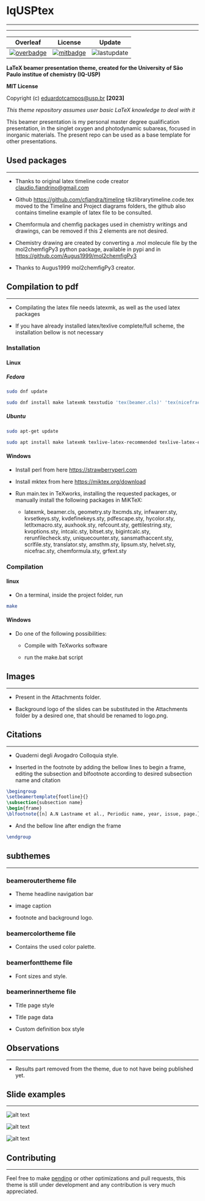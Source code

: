 # IqUSPtex

---

---

|      Overleaf      |        License         |      Update    |
| :----------------: | :--------------------: |  :-----------: |
| [![overbadge]][ol] | [![mitbadge]][license] |  ![lastupdate] |

[overbadge]: ./Slide_examples/overleaf.svg
[ol]: https://www.overleaf.com/read/qcftctcccgdg
[mitbadge]: ./Slide_examples/badgemit.svg
[license]: https://opensource.org/licenses/MIT
[lastupdate]: ./Slide_examples/badgeupdate.svg


**LaTeX beamer presentation theme, created for the University of São Paulo institue of chemistry (IQ-USP)**

**MIT License**

Copyright (c) <eduardotcampos@usp.br> **[2023]**

_This theme repository assumes user basic LaTeX knowledge to deal with it_

This beamer presentation is my personal master degree qualification presentation, in the singlet oxygen and photodynamic subareas, focused in inorganic materials. The present repo can be used as a base template for other presentations.

## Used packages

---

- Thanks to original latex timeline code creator claudio.fiandrino@gmail.com

- Github https://github.com/cfiandra/timeline tikzlibrarytimeline.code.tex moved
  to the Timeline and Project diagrams folders, the github also contains timeline
  example of latex file to be consulted.

- Chemformula and chemfig packages used in chemistry writings and drawings, can
  be removed if this 2 elements are not desired.

- Chemistry drawing are created by converting a .mol molecule file by the
  mol2chemfigPy3 python package, available in pypi and in
  https://github.com/Augus1999/mol2chemfigPy3

- Thanks to Augus1999 mol2chemfigPy3 creator.

## Compilation to pdf

---

- Compilating the latex file needs latexmk, as well as the used latex packages

- If you have already installed latex/texlive complete/full scheme, the installation
  bellow is not necessary

### Installation

#### Linux

##### Fedora

```bash
sudo dnf update
```

```bash
sudo dnf install make latexmk texstudio 'tex(beamer.cls)' 'tex(nicefrac.sty)' 'tex(graphicx.sty)' 'tex(chemformula.sty)' 'tex(tikz.sty)' 'tex(geometry.sty)' 'tex(ltxcmds.sty)' 'tex(infwarerr.sty)' 'tex(kvsetkeys.sty)' 'tex(kvdefinekeys.sty)' 'tex(pdfescape.sty)' 'tex(hycolor.sty)' 'tex(letltxmacro.sty)' 'tex(auxhook.sty)' 'tex(refcount.sty)' 'tex(kvoptions.sty)' 'tex(intcalc.sty)' 'tex(bitset.sty)' 'tex(bigintcalc.sty)' 'tex(rerunfilecheck.sty)' 'tex(uniquecounter.sty)' 'tex(grfext.sty)' 'tex(sansmathaccent.sty)' 'tex(srcltx.sty)' 'tex(translator.sty)' 'tex(amsthm.sty)' 'tex(lipsum.sty)' 'tex(helvet.sty)'
```

##### Ubuntu

```bash
sudo apt-get update
```

```bash
sudo apt install make latexmk texlive-latex-recommended texlive-latex-extra texlive-science
```

#### Windows

- Install perl from here https://strawberryperl.com

- Install mktex from here https://miktex.org/download

- Run main.tex in TeXworks, installing the requested packages, or manually install the following packages in MiKTeX:

  - latexmk, beamer.cls, geometry.sty ltxcmds.sty, infwarerr.sty, kvsetkeys.sty, kvdefinekeys.sty, pdfescape.sty,
    hycolor.sty, letltxmacro.sty, auxhook.sty, refcount.sty, gettilestring.sty, kvoptions.sty, intcalc.sty, bitset.sty,
    bigintcalc.sty, rerunfilecheck.sty, uniquecounter.sty, sansmathaccent.sty, scrlfile.sty, translator.sty, amsthm.sty,
    lipsum.sty, helvet.sty, nicefrac.sty, chemformula.sty, grfext.sty

### Compilation

#### linux

- On a terminal, inside the project folder, run

```bash
make
```

#### Windows

- Do one of the following possibilities:

  - Compile with TeXworks software

  - run the make.bat script

## Images

---

- Present in the Attachments folder.

- Background logo of the slides can be substituted in the Attachments folder by
  a desired one, that should be renamed to logo.png.

## Citations

---

- Quaderni degli Avogadro Colloquia style.

- Inserted in the footnote by adding the bellow lines to begin a frame, editing
  the subsection and blfootnote according to desired subsection name and citation

```LaTeX
\begingroup
\setbeamertemplate{footline}{}
\subsection{subsection name}
\begin{frame}
\blfootnote{[n] A.N Lastname et al., Periodic name, year, issue, page.}
```

- And the bellow line after endign the frame

```LaTeX
\endgroup
```

## subthemes

---

### beameroutertheme file

- Theme headline navigation bar

- image caption

- footnote and background logo.

### beamercolortheme file

- Contains the used color palette.

### beamerfonttheme file

- Font sizes and style.

### beamerinnertheme file

- Title page style

- Title page data

- Custom definition box style

## Observations

---

- Results part removed from the theme, due to not have being published yet.

## Slide examples

---

![alt text](Slide_examples/title.png "Title")

![alt text](Slide_examples/slide.png "Normal slide")

![alt text](Slide_examples/timeline.png "Timeline")

## Contributing

---

Feel free to make [pending](./TODO.md) or other optimizations and pull requests, this theme is still under development and any contribution is very much appreciated.
